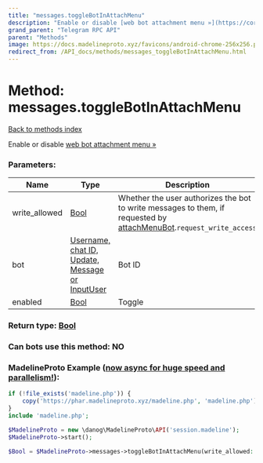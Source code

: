 ```yaml
---
title: "messages.toggleBotInAttachMenu"
description: "Enable or disable [web bot attachment menu »](https://core.telegram.org/api/bots/attach)"
grand_parent: "Telegram RPC API"
parent: "Methods"
image: https://docs.madelineproto.xyz/favicons/android-chrome-256x256.png
redirect_from: /API_docs/methods/messages_toggleBotInAttachMenu.html
---
```

# Method: messages.toggleBotInAttachMenu
[Back to methods index](index.html)



Enable or disable [web bot attachment menu »](https://core.telegram.org/api/bots/attach)

### Parameters:

| Name     |    Type       | Description | Required |
|----------|---------------|-------------|----------|
|write\_allowed|[Bool](/API_docs/types/Bool.html) | Whether the user authorizes the bot to write messages to them, if requested by [attachMenuBot](../constructors/attachMenuBot.html).`request_write_access` | Optional|
|bot|[Username, chat ID, Update, Message or InputUser](/API_docs/types/InputUser.html) | Bot ID | Optional|
|enabled|[Bool](/API_docs/types/Bool.html) | Toggle | Yes|


### Return type: [Bool](/API_docs/types/Bool.html)

### Can bots use this method: **NO**


### MadelineProto Example ([now async for huge speed and parallelism!](https://docs.madelineproto.xyz/docs/ASYNC.html)):


```php
if (!file_exists('madeline.php')) {
    copy('https://phar.madelineproto.xyz/madeline.php', 'madeline.php');
}
include 'madeline.php';

$MadelineProto = new \danog\MadelineProto\API('session.madeline');
$MadelineProto->start();

$Bool = $MadelineProto->messages->toggleBotInAttachMenu(write_allowed: $Bool, bot: $InputUser, enabled: $Bool, );
```


